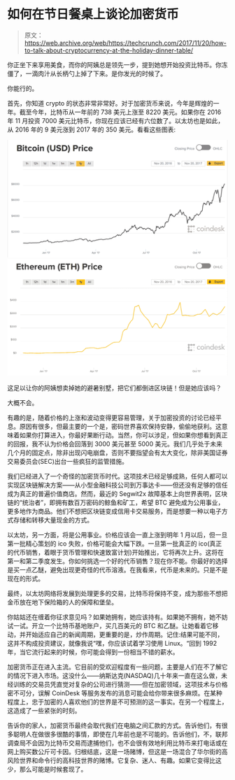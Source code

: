 # 如何在节日餐桌上谈论加密货币 

> 原文：<https://web.archive.org/web/https://techcrunch.com/2017/11/20/how-to-talk-about-cryptocurrency-at-the-holiday-dinner-table/>

你正坐下来享用美食，而你的阿姨总是领先一步，提到她想开始投资比特币。你冻僵了，一滴肉汁从长柄勺上掉了下来。是你发光的时候了。

你能行的。

首先，你知道 crypto 的状态非常非常好。对于加密货币来说，今年是辉煌的一年。截至今年，比特币从一年前的 738 美元上涨至 8220 美元。如果你在 2016 年 11 月投资 7000 美元比特币，你现在应该已经有六位数了。以太坊也是如此，从 2016 年的 9 美元涨到 2017 年的 350 美元。看看这些图表:

![](img/7522c0424c3e847790b3ddddc869fec0.png) ![](img/2fbff36608353279f745b77d10460f6d.png)

这足以让你的阿姨想卖掉她的避暑别墅，把它们都倒进区块链！但是她应该吗？

大概不会。

有趣的是，随着价格的上涨和波动变得更容易管理，关于加密投资的讨论已经平息。原因有很多，但最主要的一个是，密码世界喜欢保持安静，偷偷地获利。这意味着如果你打算进入，你最好果断行动。当然，你可以涉足，但如果你想看到真正的回报，我不认为价格会回落到 3000 美元甚至 5000 美元。我们几乎处于未来几个月的固定点，除非出现闪电崩盘，否则不要指望会有太大变化，除非美国证券交易委员会(SEC)出台一些疯狂的监管措施。

我们已经进入了一个奇怪的加密货币时代。这项技术已经足够成熟，任何人都可以实现区块链解决方案——从小型金融科技公司到万事达卡——但还没有足够的信任成为真正的普遍价值商店。然而，最近的 Segwit2x 故障基本上向世界表明，区块链的“统治者”，即拥有数百万密码的鲸鱼和矿工，希望 BTC 避免成为公用事业，更多地作为商品。他们不想把区块链变成信用卡交易服务，而是想要一种以电子方式存储和转移大量现金的方式。

以太坊，另一方面，将是公用事业。价格应该会一直上涨到明年 1 月以后，但一旦第一批精心策划的 ico 失败，价格可能会大幅下跌。一旦第一批真正的 ico(真正的代币销售，着眼于货币管理和快速致富计划)开始推出，它将再次上升。这将在第一和第二季度发生。你如何挑选一个好的代币销售？现在你不能。你最好的选择是买一点乙醚，避免出现更奇怪的代币溶液。在我看来，代币是未来的。只是不是现在的形式。

最终，以太坊网络将发展到处理更多的交易，比特币将保持不变，成为那些不想把金币放在地下保险箱的人的保障和堡垒。

你姑姑还在缠着你征求意见吗？如果她拥有，她应该持有。如果她不拥有，她不妨试一试。开立一个比特币基地账户，买几百美元的 BTC 和乙醚。让她看着它移动，并开始适应自己的新闻周期，更重要的是，炒作周期。记住:结果可能不同，这并不构成投资建议，就像我说“嘿，你应该试着学习使用 Linux。“回到 1992 年，当它流行起来的时候，你可能会得到一份相当不错的薪水。

加密货币正在进入主流。它目前的受欢迎程度有一些问题，主要是人们在不了解它的情况下进入市场。这没什么——纳斯达克(NASDAQ)几十年来一直在这么做，未经训练的交易员凭直觉对复杂的公司进行猜测——但在加密领域，这项技术与价格密不可分，误解 CoinDesk 等服务发布的消息可能会给你带来很多麻烦。在某种程度上，忠于加密的人喜欢他们的世界是不可预测的这一事实。在另一个程度上，这造成了一些紧张的时刻。

告诉你的家人，加密货币最终会取代我们在电脑之间汇款的方式。告诉他们，有很多聪明人在做很多很酷的事情，即使在几年前也是不可能的。告诉他们，不，联邦调查局不会因为比特币交易而逮捕他们，也不会很有效地利用比特币来打电话或在网上购买数公斤可卡因。归根结底，这是一场赌博，但这是一场混合了华尔街的高风险世界和命令行的高科技世界的赌博。它复杂、迷人、有趣。如果它变得比这少，那么可能是时候套现了。